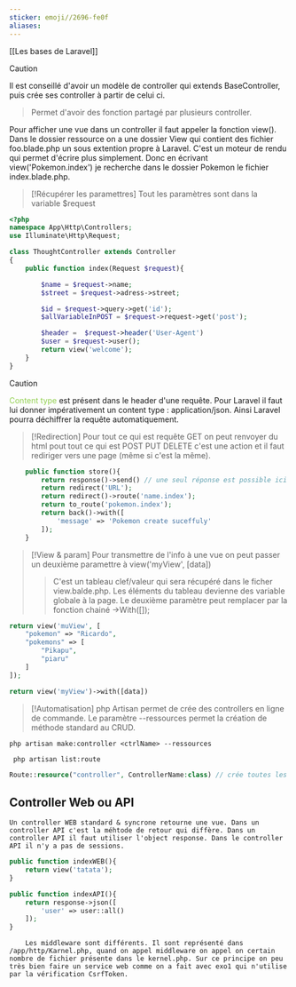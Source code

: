 ```yaml
---
sticker: emoji//2696-fe0f
aliases:
---
```


[[Les bases de Laravel]]

> [!caution]
> Il est conseillé d'avoir un modèle de controller qui extends BaseController, puis crée ses controller à partir de celui ci. 
> >Permet d'avoir des fonction partagé par plusieurs controller.

Pour afficher une vue dans un controller il faut appeler la fonction view(). Dans le dossier ressource on a une dossier View qui contient des fichier foo.blade.php un sous extention propre à Laravel. C'est un moteur de rendu qui permet d'écrire plus simplement. Donc en écrivant view('Pokemon.index') je recherche dans le dossier Pokemon le fichier index.blade.php.


> [!Récupérer les paramettres]
> Tout les paramètres sont dans la variable $request 



```php
<?php
namespace App\Http\Controllers;
use Illuminate\Http\Request;

class ThoughtController extends Controller
{
    public function index(Request $request){

        $name = $request->name;
        $street = $request->adress->street;

		$id = $request->query->get('id');
		$allVariableInPOST = $request->request->get('post');

		$header =  $request->header('User-Agent')
		$user = $request->user();
        return view('welcome');
    }
}
```

> [!caution]
> <span style="color:#92d050">Content type</span> est présent dans le header d'une requête. Pour Laravel il faut lui donner impérativement un content type : application/json. Ainsi Laravel pourra déchiffrer la requête automatiquement. 



> [!Redirection]
> Pour tout ce qui est requête GET on peut renvoyer du html pout tout ce qui est POST PUT DELETE c'est une action et il faut rediriger vers une page (même si c'est la même).


```php
    public function store(){
	    return response()->send() // une seul réponse est possible ici on shinte Laravel
        return redirect('URL');
        return redirect()->route('name.index');
        return to_route('pokemon.index');
        return back()->with([
            'message' => 'Pokemon create suceffuly'
        ]);
    }
```


> [!View & param]
> Pour transmettre de l'info à une vue on peut passer un deuxième paramettre à view('myView', [data])
>> C'est un tableau clef/valeur qui sera récupéré dans le ficher view.balde.php. Les éléments du tableau devienne des variable globale à la page. 
>Le deuxième paramètre peut remplacer par la fonction chainé ->With([]);


```php
return view('muView', [
	"pokemon" => "Ricardo",
	"pokemons" => [
		"Pikapu",
		"piaru"
	]
]); 

return view('myView')->with([data])
```



> [!Automatisation]
> php Artisan permet de crée des controllers en ligne de commande. Le paramètre --ressources permet la création de méthode standard au CRUD. 


	php artisan make:controller <ctrlName> --ressources 

	 php artisan list:route


```php
Route::resource("controller", ControllerName:class) // crée toutes les routes de bases. 
```



## Controller Web ou API 

	
	Un controller WEB standard & syncrone retourne une vue. Dans un controller API c'est la méhtode de retour qui diffère. Dans un controller API il faut utiliser l'object response. Dans le controller API il n'y a pas de sessions. 


```php
public function indexWEB(){
	return view('tatata');
}

public function indexAPI(){
	return response->json([
		'user' => user::all()
	]);
}
```


		Les middleware sont différents. Il sont représenté dans /app/http/Karnel.php, quand on appel middleware on appel on certain nombre de fichier présente dans le kernel.php. Sur ce principe on peu très bien faire un service web comme on a fait avec exo1 qui n'utilise par la vérification CsrfToken. 